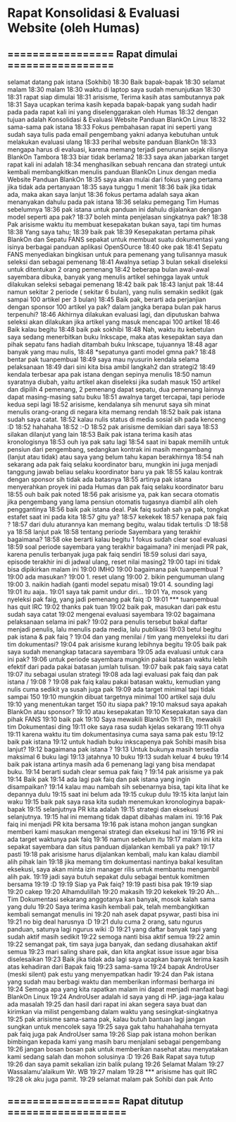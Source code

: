 # Rapat Konsolidasi & Evaluasi Website (oleh Humas)

## ================= Rapat dimulai =================

selamat datang pak istana (Sokhibi)
18:30 <arisisme> Baik bapak-bapak
18:30 <arisisme> selamat malam
18:30 <faiq> malam
18:30 <arisisme> waktu di laptop saya sudah menunjutkan 18:30
18:31 <arisisme> rapat siap dimulai
18:31 <istana> arisisme, Terima kasih atas sambutannya pak
18:31 <arisisme> Saya ucapkan terima kasih kepada bapak-bapak yang sudah hadir pada pada rapat kali ini yang diselenggarakan oleh Humas
18:32 <arisisme> dengan tujuan adalah Konsolidasi & Evaluasi Website Panduan BlankOn Linux
18:32 <arisisme> sama-sama pak istana
18:33 <arisisme> Fokus pembahasan rapat ini seperti yang sudah saya tulis pada email pengembang yakni adanya kebutuhan untuk melakukan evaluasi ulang
18:33 <arisisme> perihal website panduan BlankOn
18:33 <arisisme> mengapa harus di evaluasi, karena memang terjadi penurunan sejak rilisnya BlankOn Tambora
18:33 <arisisme> biar tidak berlama2
18:33 <arisisme> saya akan jabarkan target rapat kali ini adalah
18:34 <arisisme> menghasilkan sebuah rencana dan strategi untuk kembali membangkitkan menulis panduan BlankOn Linux dengan media Website Panduan BlankOn
18:35 <arisisme> saya akan mulai dari fokus yang pertama jika tidak ada pertanyaan
18:35 <arisisme> saya tunggu 1 menit
18:36 <arisisme> baik jika tidak ada, maka akan saya lanjut
18:36 <arisisme> fokus pertama adalah saya akan menanyakan dahulu pada pak istana
18:36 <arisisme> selaku pemegang Tim Humas sebelumnya
18:36 <arisisme> pak istana untuk panduan ini dahulu dijalankan dengan model seperti apa pak?
18:37 <arisisme> boleh minta penjelasan singkatnya pak?
18:38 <istana> Pak arisisme waktu itu membuat kesepakatan bukan saya, tapi tim humas
18:38 <istana> Yang saya tahu;
18:39 <arisisme> baik pak
18:39 <istana> Kesepakatan pertama pihak BlankOn dan Sepatu FANS sepakat untuk membuat suatu dokumentasi yang isinya berbagai panduan aplikasi OpenSOurce
18:40 <arisisme> oke pak
18:41 <istana> Sepatu FANS menyediakan bingkisan untuk para pemenang yang tulisannya masuk seleksi dan sebagai pemenang
18:41 <istana> Awalnya setiap 3 bulan sekali diseleksi untuk ditentukan 2 orang pemenang
18:42 <istana> beberapa bulan awal-awal sayembara dibuka, banyak yang menulis artikel sehingga layak untuk dilakukan seleksi sebagai pemenang
18:42 <arisisme> baik pak
18:43 <arisisme> lanjut pak
18:44 <istana> namun sekitar 2 periode ( sekitar 6 bulan), yang nulis semakin sedikit (gak sampai 100 artikel per 3 bulan)
18:45 <arisisme> Baik pak, berarti ada perjanjian dengan sponsor 100 artikel ya pak? dalam jangka berapa bulan pak harus terpenuhi?
18:46 <istana> Akhirnya dilakukan evaluasi lagi, dan diputuskan bahwa seleksi akan dilakukan jika artikel yang masuk mencapai 100 artikel
18:46 <arisisme> Baik kalau begitu
18:48 <arisisme> baik pak sokhibi
18:48 <istana> Nah, waktu itu kebetulan saya sedang menerbitkan buku Inkscape, maka atas kesepaktan saya dan pihak sepatu fans hadiah ditambah buku Inkscape, tujuannya
18:48 <istana> agar banyak yang mau nulis,
18:48 <tuanpembual> *sepatunya ganti model gmna pak?
18:48 <arisisme> bentar pak tuanpembual
18:49 <arisisme> saya mau nyusurin kendala selama pelaksanaan
18:49 <arisisme> dari sini kita bisa ambil langkah2 dan strategi2
18:49 <arisisme> kendala terbesar apa pak istana dengan sepinya menulis
18:50 <istana> namun syaratnya diubah, yaitu artikel akan diseleksi jika sudah masuk 150 artikel dan dipilih 4 pemenang, 2 pemenang dapat sepatu, dua pemenang lainnya dapat masing-masing satu buku
18:51 <istana> awalnya target tercapai, tapi periode kedua sepi lagi
18:52 <istana> arisisme, kendalanya sih menurut saya sih minat menulis orang-orang di negara kita memang rendah
18:52 <arisisme> baik pak istana sudah saya catat.
18:52 <istana> kalau nulis status di media sosial sih pada kenceng :D
18:52 <arisisme> hahahaha
18:52 <faiq> :-D
18:52 <istana> pak arisisme demikian dari saya
18:53 <istana> silakan dilanjut yang lain
18:53 <arisisme> Baik pak istana terima kasih atas kronologisnya
18:53 <arisisme> ouh iya pak satu lagi
18:54 <arisisme> saat ini bapak memilih untuk pensiun dari pengembang, sedangkan kontrak ini masih mengambang (lanjut atau tidak) atau saya yang belum tahu kapan berakhirnya
18:54 <arisisme> nah sekarang ada pak faiq selaku koordinator baru, mungkin ini juga menjadi tanggung jawab beliau selaku koordinator baru ya pak
18:55 <istana> kalau kontrak dengan sponsor sih tidak ada batasnya
18:55 <arisisme> artinya pak istana menyerahkan proyek ini pada Humas dan pak faiq selaku koordinator baru
18:55 <arisisme> ouh baik pak noted
18:56 <istana> pak arisisme ya, pak kan secara otomatis jika pengembang yang lama pensiun otomatis tugasnya diambil alih oleh penggantinya
18:56 <arisisme> baik pak istana deal. Pak faiq sudah sah ya pak, tongkat estafet saat ini pada kita
18:57 <faiq> gitu ya?
18:57 <faiq> kekekek
18:57 <arisisme> kenapa pak faiq ?
18:57 <istana> dari dulu aturannya kan memang begitu, walau tidak tertulis :D
18:58 <faiq> ya
18:58 <faiq> lanjut pak
18:58 <faiq> tentang periode Sayembara yang terakhir bagaimana?
18:58 <arisisme> oke berarti kalau begitu 1 fokus sudah clear soal evaluasi
18:59 <arisisme> soal periode sayembara yang terakhir bagaimana? ini menjadi PR pak, karena penulis terbanyak juga pak faiq sendiri
18:59 <arisisme> solusi dari saya, episode terakhir ini di jadwal ulang, reset nilai masing2
19:00 <arisisme> tapi ini tidak bisa dipikirkan malam ini
19:00 <arisisme> IMHO
19:00 <arisisme> bagaimana pak tuanpembual ?
19:00 <arisisme> ada masukan?
19:00 <tuanpembual> 1. reset ulang
19:00 <tuanpembual> 2. bikin pengumuman ulang
19:00 <tuanpembual> 3. naikin hadiah (ganti model sepatu misal)
19:01 <tuanpembual> 4. sounding lagi
19:01 <tuanpembual> itu aaja..
19:01 <tuanpembual> saya tak pamit undur diri...
19:01 <istana> Ya, mosok yang nyeleksi pak faig, yang jadi pemenang pak faiq :D
19:01 *** tuanpembual has quit IRC
19:02 <arisisme> thanks pak tuan
19:02 <arisisme> baik pak, masukan dari pak estu sudah saya catat
19:02 <arisisme> mengenai evaluasi sayembara
19:02 <arisisme> bagaimana pelaksanaan selama ini pak?
19:02 <arisisme> para penulis tersebut bakal daftar menjadi penulis, lalu menulis pada media, lalu publikasi
19:03 <arisisme> betul begitu pak istana & pak faiq ?
19:04 <arisisme> dan yang menilai / tim yang menyeleksi itu dari tim dokumentasi?
19:04 <istana> pak arisisme kurang lebihnya begitu
19:05 <arisisme> baik pak saya sudah menangkap tatacara sayembara
19:05 <arisisme> ada evaluasi untuk cara ini pak?
19:06 <faiq> untuk periode sayembara mungkin pakai batasan waktu lebih efektif dari pada pakai batasan jumlah tulisan.
19:07 <arisisme> baik pak faiq saya catat
19:07 <arisisme> itu sebagai usulan strategi
19:08 <arisisme> ada lagi evaluasi pak faiq dan pak istana /
19:08 <arisisme> ?
19:08 <istana> pak faiq kalau pakai batasan waktu, kemudian yang nulis cuma sedikit ya susah juga pak
19:09 <faiq> ada target minimal tapi tidak sampai 150
19:10 <istana> mungkin dibuat targetnya minimal 100 artikel saja dulu
19:10 <arisisme> yang menentukan target 150 itu siapa pak?
19:10 <arisisme> maksud saya apakah BlankOn atau sponsor?
19:10 <arisisme> atau kesepakatan
19:10 <istana> Kesepakatan saya dan pihak FANS
19:10 <arisisme> baik pak
19:10 <istana> Saya mewakili BlankOn
19:11 <istana> Eh, mewakili tim Dokumentasi ding
19:11 <arisisme> oke saya rasa sudah kjelas sekarang
19:11 <faiq> ohya
19:11 <istana> karena waktu itu tim dokumentasinya cuma saya sama pak estu
19:12 <arisisme> baik pak istana
19:12 <faiq> untuk hadiah buku inkscapenya pak Sohibi masih bisa lanjut?
19:12 <arisisme> bagaimana pak istana ?
19:13 <istana> Untuk bukunya masih tersedia maksimal 6 buku lagi
19:13 <istana> jatahnya 10 buku
19:13 <istana> sudah keluar 4 buku
19:14 <arisisme> baik pak istana artinya masih ada 6 pemenang lagi yang bisa mendapat buku.
19:14 <arisisme> berarti sudah clear semua pak faiq ?
19:14 <istana> pak arisisme ya pak
19:14 <arisisme> Baik pak
19:14 <arisisme> ada lagi pak faiq dan pak istana yang ingin disampaikan?
19:14 <istana> kalau mau nambah sih sebenarnya bisa, tapi kita lihat ke depannya dulu
19:15 <istana> saat ini belum ada
19:15 <faiq> cukup dulu
19:15 <faiq> kita lanjut lain waku
19:15 <arisisme> baik pak saya rasa kita sudah menemukan kronologinya bapak-bapak
19:15 <arisisme> selanjutnya PR kita adalah
19:15 <arisisme> strategi dan eksekusi selanjutnya.
19:15 <arisisme> hal ini memang tidak dapat dibahas malam ini.
19:16 <arisisme> Pak faiq ini menjadi PR kita bersama
19:16 <arisisme> pak istana mohon jangan sungkan memberi kami masukan mengenai strategi dan eksekusi hal ini
19:16 <arisisme> PR ini ada target waktunya pak faiq
19:16 <arisisme> namun sebelum itu
19:17 <arisisme> malam ini kita sepakat sayembara dan situs panduan dijalankan kembali ya pak?
19:17 <faiq> pasti
19:18 <istana> pak arisisme harus dijalankan kembali, malu kan kalau diambil alih pihak lain
19:18 <arisisme> jika memang tim dokumentasi nantinya bakal kesulitan eksekusi, saya akan minta izin manager rilis untuk membantu mengambil alih pak.
19:19 <arisisme> jadi saya butuh sepakat dulu sebagai bentuk komitmen bersama
19:19 <arisisme> :D
19:19 <arisisme> Siap ya Pak faiq?
19:19 <arisisme> pasti bisa pak
19:19 <faiq> siap
19:20 <arisisme> cakep
19:20 <arisisme> Alhamdulillah
19:20 <faiq> makasih
19:20 <faiq> kekekek
19:20 <istana> Ah... Tim Dokumentasi sekarang anggotanya kan banyak, mosok kalah sama yang dulu
19:20 <arisisme> Saya terima kasih kembali pak, telah membangkitkan kembali semangat menulis ini
19:20 <arisisme> nah asek dapat psywar, pasti bisa ini
19:21 <arisisme> no big deal harusnya :D
19:21 <istana> dulu cuma 2 orang, satu ngurus panduan, satunya lagi ngurus wiki :D
19:21 <faiq> yang daftar banyak tapi yang sudah aktif masih sedikit
19:22 <faiq> semoga nanti bisa aktif semua
19:22 <arisisme> amin
19:22 <arisisme> semangat pak, tim saya juga banyak, dan sedang diusahakan aktif semua
19:23 <arisisme> mari saling share pak, dan kita angkat issue issue agar bisa diselesaikan
19:23 <arisisme> Baik jika tidak ada lagi saya ucapkan banyak terima kasih atas kehadiran dari Bapak faiq
19:23 <faiq> sama-sama
19:24 <arisisme> bapak AndroUser (meski silent) pak estu yang menyempatkan hadir
19:24 <arisisme> dan Pak istana yang sudah mau berbagi waktu dan memberikan informasi berharga ini
19:24 <arisisme> Semoga apa yang kita rapatkan malam ini dapat menjadi manfaat bagi BlankOn Linux
19:24 <faiq> AndroUser adalah id saya yang di HP. jaga-jaga kalau ada masalah
19:25 <arisisme> dan hasil dari rapat ini akan segera saya buat dan kirimkan via milist pengembang dalam waktu yang sesingkat-singkatnya
19:25 <istana> pak arisisme sama-sama pak, kalau butuh bantuan lagi jangan sungkan untuk mencolek saya
19:25 <arisisme> saya gak tahu hahahahaha ternyata pak faiq juga pak AndroUser sama
19:26 <arisisme> Siap pak istana mohon berikan bimbingan kepada kami yang masih baru menjalani sebagai pengembang
19:26 <arisisme> jangan bosan bosan pak untuk memberikan nasehat atau menyatakan kami sedang salah dan mohon solusinya :D
19:26 <arisisme> Baik Rapat saya tutup
19:26 <arisisme> dan saya pamit sekalian izin balik pulang
19:26 <arisisme> Selamat Malam
19:27 <arisisme> Wassalamu'alaikum Wr. WB
19:27 <faiq> malam
19:28 *** arisisme has quit IRC
19:28 <faiq> ok aku juga pamit.
19:29 <faiq> selamat malam pak Sohibi dan pak Anto 


## ================== Rapat ditutup ===================
